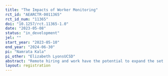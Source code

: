 ```yaml
---
title: "The Impacts of Worker Monitoring"
rct_id: "AEARCTR-0011365"
rct_id_num: "11365"
doi: "10.1257/rct.11365-1.0"
date: "2023-05-08"
status: "in_development"
jel: ""
start_year: "2023-05-10"
end_year: "2024-06-30"
pi: "Namrata Kala"
pi_other: "Elizabeth LyonsUCSD"
abstract: "Remote hiring and work have the potential to expand the set of labor market opportunities across geographies. We will use an online platform to study how worker input monitoring affects worker productivity and morale, and how this relationship varies by the reasons cited for monitoring."
layout: registration
---
```


